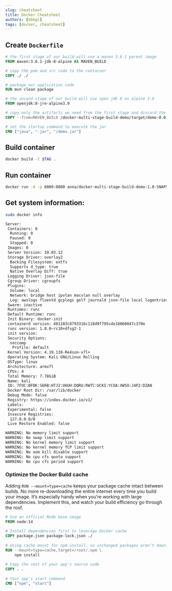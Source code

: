```yaml
---
slug: cheatsheet
title: Docker Cheatsheet
authors: [kbbgl]
tags: [docker, cheatsheet]
---
```



## Create `Dockerfile`

```dockerfile
# the first stage of our build will use a maven 3.6.1 parent image
FROM maven:3.6.1-jdk-8-alpine AS MAVEN_BUILD

# copy the pom and src code to the container
COPY ./ ./

# package our application code
RUN mvn clean package

# the second stage of our build will use open jdk 8 on alpine 3.9
FROM openjdk:8-jre-alpine3.9

# copy only the artifacts we need from the first stage and discard the rest
COPY --from=MAVEN_BUILD /docker-multi-stage-build-demo/target/demo-0.0.1-SNAPSHOT.jar /demo.jar

# set the startup command to execute the jar
CMD ["java", "-jar", "/demo.jar"]
```

## Build container

```bash
docker build -t $TAG .
```

## Run container

```bash
docker run -d -p 8080:8080 anna/docker-multi-stage-build-demo:1.0-SNAPSHOT
```

## Get system information:

```bash
sudo docker info

Server:
 Containers: 0
  Running: 0
  Paused: 0
  Stopped: 0
 Images: 0
 Server Version: 19.03.12
 Storage Driver: overlay2
  Backing Filesystem: extfs
  Supports d_type: true
  Native Overlay Diff: true
 Logging Driver: json-file
 Cgroup Driver: cgroupfs
 Plugins:
  Volume: local
  Network: bridge host ipvlan macvlan null overlay
  Log: awslogs fluentd gcplogs gelf journald json-file local logentries splunk syslog
 Swarm: inactive
 Runtimes: runc
 Default Runtime: runc
 Init Binary: docker-init
 containerd version: 481103c8793316c118d9f795cde18060847c370e
 runc version: 1.0.0~rc10+dfsg2-1
 init version:
 Security Options:
  seccomp
   Profile: default
 Kernel Version: 4.19.118-Re4son-v7l+
 Operating System: Kali GNU/Linux Rolling
 OSType: linux
 Architecture: armv7l
 CPUs: 4
 Total Memory: 7.78GiB
 Name: kali
 ID: 7FOC:BFDK:S6RB:HTJ2:U6UH:DQRU:RWTC:UCKI:YCOA:XW5O:J4P2:DZAN
 Docker Root Dir: /var/lib/docker
 Debug Mode: false
 Registry: https://index.docker.io/v1/
 Labels:
 Experimental: false
 Insecure Registries:
  127.0.0.0/8
 Live Restore Enabled: false

WARNING: No memory limit support
WARNING: No swap limit support
WARNING: No kernel memory limit support
WARNING: No kernel memory TCP limit support
WARNING: No oom kill disable support
WARNING: No cpu cfs quota support
WARNING: No cpu cfs period support
```

### Optimize the Docker Build cache

Adding `RUN --mount=type=cache` keeps your package cache intact between builds. No more re-downloading the entire internet every time you build your image. It’s especially handy when you’re working with large dependencies. Implement this, and watch your build efficiency go through the roof.

```Dockerfile
# Use an official Node base image
FROM node:14
 
# Install dependencies first to leverage Docker cache
COPY package.json package-lock.json ./
 
# Using cache mount for npm install, so unchanged packages aren’t downloaded every time
RUN --mount=type=cache,target=/root/.npm \
    npm install
 
# Copy the rest of your app's source code
COPY . .
 
# Your app's start command
CMD ["npm", "start"]
```
